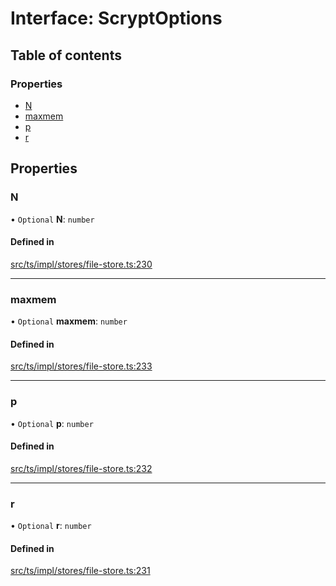 # Interface: ScryptOptions

## Table of contents

### Properties

- [N](ScryptOptions.md#n)
- [maxmem](ScryptOptions.md#maxmem)
- [p](ScryptOptions.md#p)
- [r](ScryptOptions.md#r)

## Properties

### N

• `Optional` **N**: `number`

#### Defined in

[src/ts/impl/stores/file-store.ts:230](https://gitlab.com/i3-market/code/wp3/t3.2/i3m-wallet-monorepo/-/blob/b55ce2a/packages/base-wallet/src/ts/impl/stores/file-store.ts#L230)

___

### maxmem

• `Optional` **maxmem**: `number`

#### Defined in

[src/ts/impl/stores/file-store.ts:233](https://gitlab.com/i3-market/code/wp3/t3.2/i3m-wallet-monorepo/-/blob/b55ce2a/packages/base-wallet/src/ts/impl/stores/file-store.ts#L233)

___

### p

• `Optional` **p**: `number`

#### Defined in

[src/ts/impl/stores/file-store.ts:232](https://gitlab.com/i3-market/code/wp3/t3.2/i3m-wallet-monorepo/-/blob/b55ce2a/packages/base-wallet/src/ts/impl/stores/file-store.ts#L232)

___

### r

• `Optional` **r**: `number`

#### Defined in

[src/ts/impl/stores/file-store.ts:231](https://gitlab.com/i3-market/code/wp3/t3.2/i3m-wallet-monorepo/-/blob/b55ce2a/packages/base-wallet/src/ts/impl/stores/file-store.ts#L231)
